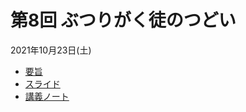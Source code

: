 # 第8回 ぶつりがく徒のつどい

2021年10月23日(土)

- [要旨](https://github.com/ohno/butsudoi2021/blob/main/abstract/abstract.pdf)
- [スライド](https://ohno.github.io/butsudoi2021/slides/slides.html)
- [講義ノート](https://ohno.github.io/butsudoi2021/note/note.html)
